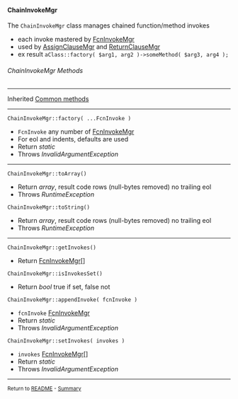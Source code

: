 [comment]: # (This file is part of PcGen, PHP Code Generation support package. Copyright 2020 Kjell-Inge Gustafsson, kigkonsult, All rights reserved, licence GPL 3.0)

#### ChainInvokeMgr

The ```ChainInvokeMgr``` class manages chained function/method invokes

* each invoke mastered by [FcnInvokeMgr] 
* used by [AssignClauseMgr] and [ReturnClauseMgr] 
* ex result ```aClass::factory( $arg1, arg2 )->someMethod( $arg3, arg4 );```


###### ChainInvokeMgr Methods

---
Inherited [Common methods]

---

```ChainInvokeMgr::factory( ...FcnInvoke )```

* ```FcnInvoke``` any number of [FcnInvokeMgr]
* For eol and indents, defaults are used
* Return _static_
* Throws _InvalidArgumentException_

---

```ChainInvokeMgr::toArray()```

* Return _array_, result code rows (null-bytes removed) no trailing eol
* Throws _RuntimeException_


```ChainInvokeMgr::toString()```

* Return _array_, result code rows (null-bytes removed) no trailing eol
* Throws _RuntimeException_

---

```ChainInvokeMgr::getInvokes()```

* Return [FcnInvokeMgr]\[]


```ChainInvokeMgr::isInvokesSet()```

* Return _bool_ true if set, false not


```ChainInvokeMgr::appendInvoke( fcnInvoke )```

* ```fcnInvoke``` [FcnInvokeMgr]
* Return _static_
* Throws _InvalidArgumentException_


```ChainInvokeMgr::setInvokes( invokes )```

* ```invokes``` [FcnInvokeMgr]\[]
* Return _static_
* Throws _InvalidArgumentException_

---

<small>Return to [README] - [Summary]</small>

[AssignClauseMgr]:AssignClauseMgr.md
[Common methods]:CommonMethods.md
[FcnInvokeMgr]:FcnInvokeMgr.md
[README]:../README.md
[ReturnClauseMgr]:ReturnClauseMgr.md
[Summary]:Summary.md


